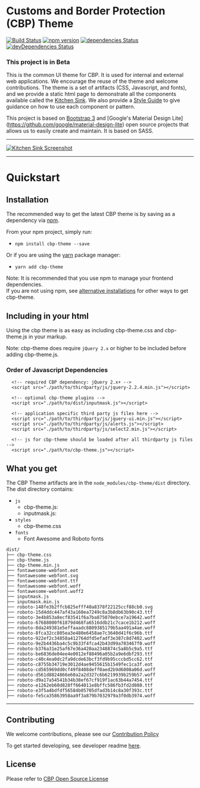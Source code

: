 Customs and Border Protection (CBP) Theme
==========

[![Build Status](https://travis-ci.org/US-CBP/cbp-theme.svg?branch=master)](https://travis-ci.org/US-CBP/cbp-theme)
[![npm version](https://badge.fury.io/js/cbp-theme.svg)](https://badge.fury.io/js/cbp-theme)
[![dependencies Status](https://david-dm.org/us-cbp/cbp-theme/status.svg)](https://david-dm.org/us-cbp/cbp-theme)
[![devDependencies Status](https://david-dm.org/us-cbp/cbp-theme/dev-status.svg)](https://david-dm.org/us-cbp/cbp-theme?type=dev)

### This project is in Beta

This is the common UI theme for CBP. It is used for internal and external web applications. We encourage the reuse of the theme and welcome contributions.  The theme is a set of artifacts (CSS, Javascript, and fonts), and we provide a static html page to demonstrate all the components available called the [Kitchen Sink](https://us-cbp.github.io/cbp-theme).  We also provide a [Style Guide](https://us-cbp.github.io/cbp-style-guide) to give guidance on how to use each component or pattern.

This project is based on [Bootstrap 3](http://getbootstrap.com) and [Google's Material Design Lite] (https://github.com/google/material-design-lite) open source projects that allows us to easily create and maintain.  It is based on SASS.
___

[![Kitchen Sink Screenshot](https://us-cbp.github.io/cbp-theme/images/sample_screen_shot.png)](https://us-cbp.github.io/cbp-theme/images/sample_screen_shot.png)

___

# Quickstart
## Installation
The recommended way to get the latest CBP theme is by saving as a dependency via [npm](https://docs.npmjs.com/getting-started/what-is-npm).  

From your npm project, simply run:  
* `npm install cbp-theme --save`

Or if you are using the [yarn](https://yarnpkg.com/) package manager: 
* `yarn add cbp-theme`

Note: It is recommended that you use npm to manage your frontend dependencies.  
If you are not using npm, see [alternative installations](./alternative-installations.md) for other ways to get cbp-theme. 


## Including in your html

Using the cbp theme is as easy as including cbp-theme.css and cbp-theme.js in your markup.

Note: cbp-theme does require `jQuery 2.x` or higher to be included before adding cbp-theme.js.    

### Order of Javascript Dependencies
```
  <!-- required CBP dependency: jQuery 2.x+ -->
  <script src="./path/to/thirdparty/js/jquery-2.2.4.min.js"></script>

  <!-- optional cbp-theme plugins -->
  <script src="./path/to/dist/inputmask.js"></script>

  <!-- application specific third party js files here -->
  <script src="./path/to/thirdparty/js/jquery-ui.min.js"></script>
  <script src="./path/to/thirdparty/js/alerts.js"></script>
  <script src="./path/to/thirdparty/js/select2.min.js"></script>

  <!-- js for cbp-theme should be loaded after all thirdparty js files -->
  <script src="./path/to/cbp-theme.js"></script>
```

## What you get

The CBP Theme artifacts are in the
`node_modules/cbp-theme/dist` directory.
The dist directory contains:

* `js` 
  - cbp-theme.js:  
  - inputmask.js:   
* `styles` 
  - cbp-theme.css
* `fonts` 
  - Font Awesome and Roboto fonts

```
dist/
├── cbp-theme.css
├── cbp-theme.js
├── cbp-theme.min.js
├── fontawesome-webfont.eot
├── fontawesome-webfont.svg
├── fontawesome-webfont.ttf
├── fontawesome-webfont.woff
├── fontawesome-webfont.woff2
├── inputmask.js
├── inputmask.min.js
├── roboto-148fe3b2ffcb825efff40a8378f22125ccf88cb0.svg
├── roboto-15d4ddc447af43a160ea7249c8a3b8db63b90c43.ttf
├── roboto-3e4b853a8ecf83541f6a7ba875070ebce7a19642.woff
├── roboto-67688000f61879d468fa6516ddb21c7cace1b212.woff
├── roboto-8da249381e5effaaadc8809385179b5aa491a4ae.woff
├── roboto-8fca32cc805ea3e480e6458ae7c3640d41f6c96b.ttf
├── roboto-922ef2c34858a412764dfd5efadf3e387c8d7402.woff
├── roboto-9e2b4436ba4c5c9b33f4fca42b43d99a703467f0.woff
├── roboto-b376a31e25af67e36a420aa2348874c5a8b5c9a5.ttf
├── roboto-be6836de04ee4e0012ef88496a05b2a9e6dbf293.ttf
├── roboto-c40c4ea0dc2fa9dcde63bcf3fd9b95cccbd5cc62.ttf
├── roboto-c8755b34719e3012d4ae9455615b1549fec1ca3f.eot
├── roboto-cd565969dd0cf49f8408deff0aed2b9d6008a06d.woff
├── roboto-d561d8824866e60a2a2d327c6b6219939b259b57.woff
├── roboto-d9a17a54541b34b38ef67cf919f1ac63b44a7454.ttf
├── roboto-e1262eb60d828ff664011e8bffc586fb3fd2d080.ttf
├── roboto-e3f5a4bdfdf56584b05705dfad3b14c8a30f393c.ttf
├── roboto-fe5ca35863958aa9f3a879b7032979a3f0db3974.woff
```

----

## Contributing
We welcome contributions, please see our [Contribution Policy](https://github.com/US-CBP/open-source-policy/blob/master/CONTRIBUTING.md)

To get started developing, see developer readme [here](./developer-guide.md).

## License
Please refer to [CBP Open Source License](https://github.com/US-CBP/open-source-policy/blob/master/LICENSE.md)
